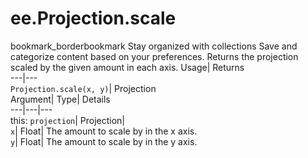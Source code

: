  
#  ee.Projection.scale
bookmark_borderbookmark Stay organized with collections  Save and categorize content based on your preferences.
Returns the projection scaled by the given amount in each axis. 
Usage| Returns  
---|---  
`Projection.scale(x, y)`| Projection  
Argument| Type| Details  
---|---|---  
this: `projection`| Projection|   
`x`| Float| The amount to scale by in the x axis.  
`y`| Float| The amount to scale by in the y axis.  
